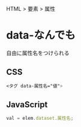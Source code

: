HTML > 要素 > 属性
# data-なんでも
自由に属性名をつけられる  

## CSS
```css
<タグ data-属性名="値">
```

## JavaScript
```javascript
val = elem.dataset.属性名;
```
